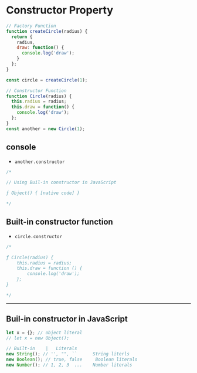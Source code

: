 # Constructor Property

```javascript
// Factory Function
function createCircle(radius) {
  return {
    radius,
    draw: function() {
      console.log('draw');
    }
  };
}

const circle = createCircle(1);

// Constructor Function
function Circle(radius) {
  this.radius = radius;
  this.draw = function() {
    console.log('draw');
  };
}
const another = new Circle(1);
```

## console

- `another.constructor`

```js
/*

// Using Buil-in constructor in JavaScript

ƒ Object() { [native code] }

*/
```

## Built-in constructor function

- `circle.constructor`

```js
/*

ƒ Circle(radius) {
    this.radius = radius;
    this.draw = function () {
        console.log('draw');
    };
}

*/
```

---

## Buil-in constructor in JavaScript

```javascript
let x = {}; // object literal
// let x = new Object();

// Built-in    |   Literals
new String(); // '', "", ``      String literls
new Boolean(); // true, false     Boolean literals
new Number(); // 1, 2, 3  ...    Number literals
```
